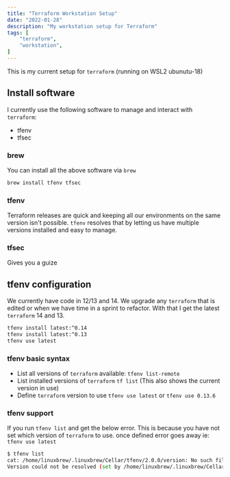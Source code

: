 ```yaml
---
title: "Terraform Workstation Setup"
date: "2022-01-28"
description: "My workstation setup for Terraform"
tags: [
    "terraform",
    "workstation",
]
---
```


This is my current setup for `terraform` (running on WSL2 ubunutu-18)

## Install software

I currently use the following software to manage and interact with `terraform`:

- tfenv
- tfsec

### brew

You can install all the above software via `brew`

``` bash
brew install tfenv tfsec 
```

### tfenv

Terraform releases are quick and keeping all our environments on the same version isn't possible. `tfenv` resolves that by letting us have multiple versions installed and easy to manage.

### tfsec

Gives you a guize 

## tfenv configuration

We currently have code in 12/13 and 14. We upgrade any `terraform` that is edited or when we have time in a sprint to refactor. With that I get the latest `terraform` 14 and 13.

``` bash
tfenv install latest:^0.14
tfenv install latest:^0.13
tfenv use latest
```

### tfenv basic syntax

- List all versions of `terraform` available: `tfenv list-remote`
- List installed versions of `terraform` `tf list` (This also shows the current version in use)
- Define `terraform` version to use `tfenv use latest` or `tfenv use 0.13.6`

### tfenv support

If you run `tfenv list` and get the below error. This is because you have not set which version of `terraform` to use. once defined error goes away ie: `tfenv use latest`

``` bash
$ tfenv list
cat: /home/linuxbrew/.linuxbrew/Cellar/tfenv/2.0.0/version: No such file or directory
Version could not be resolved (set by /home/linuxbrew/.linuxbrew/Cellar/tfenv/2.0.0/version or tfenv use <version>)
```

